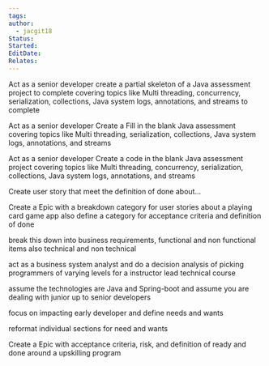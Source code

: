 ```yaml
---
tags: 
author:
  - jacgit18
Status: 
Started: 
EditDate: 
Relates:
---
```

Act as a senior developer create a partial skeleton of a Java assessment project to complete covering topics like Multi threading, concurrency, serialization, collections, Java system logs, annotations, and streams to complete


Act as a senior developer Create a Fill in the blank Java assessment covering topics like Multi threading, serialization, collections, Java system logs, annotations, and streams  
  
  
Act as a senior developer Create a code in the blank Java assessment project covering topics like Multi threading, concurrency, serialization, collections, Java system logs, annotations, and streams


Create user story that meet the definition of done about...


Create a Epic with a breakdown category for user stories about a playing card game app also define a category for acceptance criteria and definition of done


break this down into business requirements, functional and non functional items also technical and non technical


act as a business system analyst and do a decision analysis of picking programmers of varying levels for a instructor lead technical course  

  
assume the technologies are Java and Spring-boot and assume you are dealing with junior up to senior developers  
  
  
focus on impacting early developer and define needs and wants  
  
  
reformat individual sections for need and wants



Create a Epic with acceptance criteria, risk, and definition of ready and done around a upskilling program